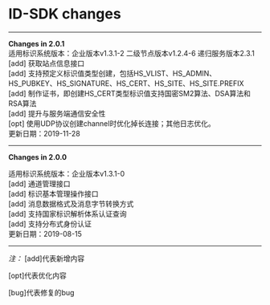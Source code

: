 # ID-SDK changes

* * *  
**Changes in 2.0.1**  
适用标识系统版本：企业版本v1.3.1-2 二级节点版本v1.2.4-6 递归服务版本2.3.1  
[add] 获取站点信息接口  
[add] 支持预定义标识值类型创建，包括HS_VLIST、HS_ADMIN、HS_PUBKEY、HS_SIGNATURE、HS_CERT、HS_SITE、HS_SITE.PREFIX  
[add] 制作证书，即创建HS_CERT类型标识值支持国密SM2算法、DSA算法和RSA算法  
[add] 提升与服务端通信安全性  
[opt] 使用UDP协议创建channel时优化掉长连接；其他日志优化。  
更新日期：2019-11-28
* * *  
**Changes in 2.0.0**  

适用标识系统版本：企业版本v1.3.1-0  
[add] 通道管理接口  
[add] 标识基本管理操作接口  
[add] 消息数据格式及消息字节转换方式  
[add] 支持国家标识解析体系认证查询  
[add] 支持分布式身份认证  
更新日期：2019-08-15
  * * *  
  *注：*
  [add]代表新增内容  
  
  [opt]代表优化内容  
  
  [bug]代表修复的bug  
  